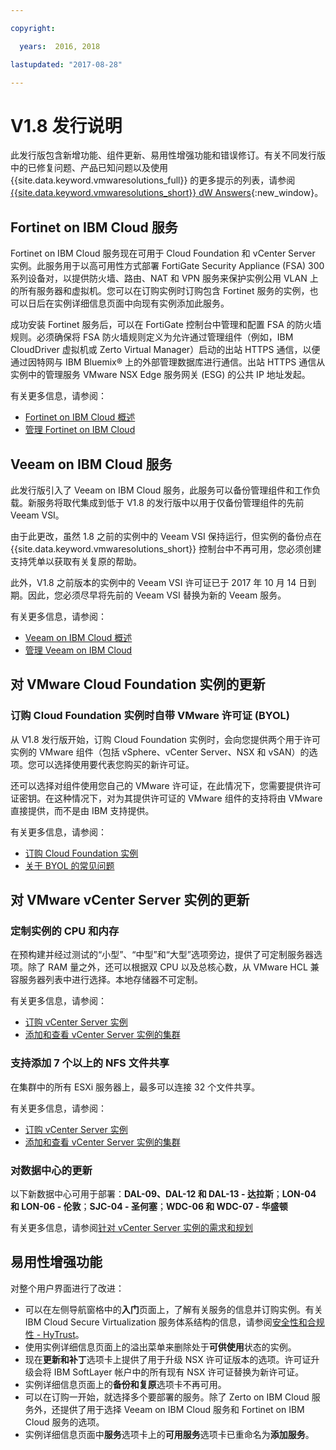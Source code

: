 ```yaml
---

copyright:

  years:  2016, 2018

lastupdated: "2017-08-28"

---
```


# V1.8 发行说明

此发行版包含新增功能、组件更新、易用性增强功能和错误修订。有关不同发行版中的已修复问题、产品已知问题以及使用 {{site.data.keyword.vmwaresolutions_full}} 的更多提示的列表，请参阅 [{{site.data.keyword.vmwaresolutions_short}} dW Answers](https://developer.ibm.com/answers/topics/cloudvmw/){:new_window}。

## Fortinet on IBM Cloud 服务

Fortinet on IBM Cloud 服务现在可用于 Cloud Foundation 和 vCenter Server 实例。此服务用于以高可用性方式部署 FortiGate Security Appliance (FSA) 300 系列设备对，以提供防火墙、路由、NAT 和 VPN 服务来保护实例公用 VLAN 上的所有服务器和虚拟机。您可以在订购实例时订购包含 Fortinet 服务的实例，也可以日后在实例详细信息页面中向现有实例添加此服务。

成功安装 Fortinet 服务后，可以在 FortiGate 控制台中管理和配置 FSA 的防火墙规则。必须确保将 FSA 防火墙规则定义为允许通过管理组件（例如，IBM CloudDriver 虚拟机或 Zerto Virtual Manager）启动的出站 HTTPS 通信，以便通过因特网与 IBM Bluemix® 上的外部管理数据库进行通信。出站 HTTPS 通信从实例中的管理服务 VMware NSX Edge 服务网关 (ESG) 的公共 IP 地址发起。

有关更多信息，请参阅：
* [Fortinet on IBM Cloud 概述](../services/fsa_considerations.html)
* [管理 Fortinet on IBM Cloud](../services/managingfsa.html)

## Veeam on IBM Cloud 服务

此发行版引入了 Veeam on IBM Cloud 服务，此服务可以备份管理组件和工作负载。新服务将取代集成到低于 V1.8 的发行版中以用于仅备份管理组件的先前 Veeam VSI。

由于此更改，虽然 1.8 之前的实例中的 Veeam VSI 保持运行，但实例的备份点在 {{site.data.keyword.vmwaresolutions_short}} 控制台中不再可用，您必须创建支持凭单以获取有关复原的帮助。

此外，V1.8 之前版本的实例中的 Veeam VSI 许可证已于 2017 年 10 月 14 日到期。因此，您必须尽早将先前的 Veeam VSI 替换为新的 Veeam 服务。

有关更多信息，请参阅：
* [Veeam on IBM Cloud 概述](../services/veeam_considerations.html)
* [管理 Veeam on IBM Cloud](../services/managingveeam.html)

## 对 VMware Cloud Foundation 实例的更新

### 订购 Cloud Foundation 实例时自带 VMware 许可证 (BYOL)

从 V1.8 发行版开始，订购 Cloud Foundation 实例时，会向您提供两个用于许可实例的 VMware 组件（包括 vSphere、vCenter Server、NSX 和 vSAN）的选项。您可以选择使用要代表您购买的新许可证。

还可以选择对组件使用您自己的 VMware 许可证，在此情况下，您需要提供许可证密钥。在这种情况下，对为其提供许可证的 VMware 组件的支持将由 VMware 直接提供，而不是由 IBM 支持提供。

有关更多信息，请参阅：
* [订购 Cloud Foundation 实例](../sddc/sd_orderinginstance.html)
* [关于 BYOL 的常见问题](faq_byol.html)

## 对 VMware vCenter Server 实例的更新

### 定制实例的 CPU 和内存

在预构建并经过测试的“小型”、“中型”和“大型”选项旁边，提供了可定制服务器选项。除了 RAM 量之外，还可以根据双 CPU 以及总核心数，从 VMware HCL 兼容服务器列表中进行选择。本地存储器不可定制。

有关更多信息，请参阅：
* [订购 vCenter Server 实例](../vcenter/vc_orderinginstance.html)
* [添加和查看 vCenter Server 实例的集群](../vcenter/vc_addingviewingclusters.html)

### 支持添加 7 个以上的 NFS 文件共享

 在集群中的所有 ESXi 服务器上，最多可以连接 32 个文件共享。

 有关更多信息，请参阅：
* [订购 vCenter Server 实例](../vcenter/vc_orderinginstance.html)
* [添加和查看 vCenter Server 实例的集群](../vcenter/vc_addingviewingclusters.html)

### 对数据中心的更新

以下新数据中心可用于部署：**DAL-09、DAL-12 和 DAL-13 - 达拉斯**；**LON-04 和 LON-06 - 伦敦**；**SJC-04 - 圣何塞**；**WDC-06 和 WDC-07 - 华盛顿**

有关更多信息，请参阅[针对 vCenter Server 实例的需求和规划](../vcenter/vc_planning.html)

## 易用性增强功能

对整个用户界面进行了改进：
* 可以在左侧导航窗格中的**入门**页面上，了解有关服务的信息并订购实例。有关 IBM Cloud Secure Virtualization 服务体系结构的信息，请参阅[安全性和合规性 - HyTrust](https://www.ibm.com/devops/method/content/architecture/virtCloudFoundationPlatform/hytrust)。
* 使用实例详细信息页面上的溢出菜单来删除处于**可供使用**状态的实例。
* 现在**更新和补丁**选项卡上提供了用于升级 NSX 许可证版本的选项。许可证升级会将 IBM SoftLayer 帐户中的所有现有 NSX 许可证替换为新许可证。
* 实例详细信息页面上的**备份和复原**选项卡不再可用。
* 可以在订购一开始，就选择多个要部署的服务。除了 Zerto on IBM Cloud 服务外，还提供了用于选择 Veeam on IBM Cloud 服务和 Fortinet on IBM Cloud 服务的选项。
* 实例详细信息页面中**服务**选项卡上的**可用服务**选项卡已重命名为**添加服务**。
